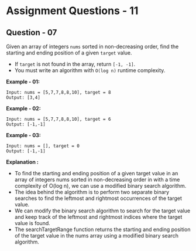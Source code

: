 # **Assignment Questions - 11**

## **Question - 07**

Given an array of integers `nums` sorted in non-decreasing order, find the starting and ending position of a given `target` value.
- If `target` is not found in the array, return `[-1, -1]`.
- You must write an algorithm with `O(log n)` runtime complexity.

**Example - 01:**
```
Input: nums = [5,7,7,8,8,10], target = 8
Output: [3,4]
```

**Example - 02:**
```
Input: nums = [5,7,7,8,8,10], target = 6
Output: [-1,-1]
```

**Example - 03:**
```
Input: nums = [], target = 0
Output: [-1,-1]
```

**Explanation :**
- To find the starting and ending position of a given target value in an array of integers nums sorted in non-decreasing order in with a time complexity of O(log n), we can use a modified binary search algorithm.
- The idea behind the algorithm is to perform two separate binary searches to find the leftmost and rightmost occurrences of the target value. 
- We can modify the binary search algorithm to search for the target value and keep track of the leftmost and rightmost indices where the target value is found.
- The searchTargetRange function returns the starting and ending position of the target value in the nums array using a modified binary search algorithm.